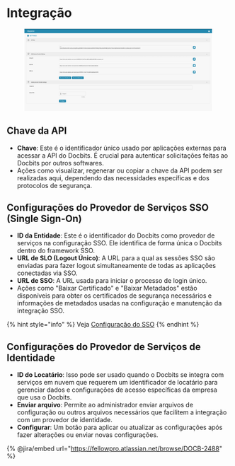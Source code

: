 # Integração

<figure><img src="../../../../.gitbook/assets/Bildschirmfoto 2024-05-08 um 08.39.14.png" alt=""><figcaption></figcaption></figure>

## Chave da API

* **Chave**: Este é o identificador único usado por aplicações externas para acessar a API do Docbits. É crucial para autenticar solicitações feitas ao Docbits por outros softwares.
* Ações como visualizar, regenerar ou copiar a chave da API podem ser realizadas aqui, dependendo das necessidades específicas e dos protocolos de segurança.

## Configurações do Provedor de Serviços SSO (Single Sign-On)

* **ID da Entidade**: Este é o identificador do Docbits como provedor de serviços na configuração SSO. Ele identifica de forma única o Docbits dentro do framework SSO.
* **URL de SLO (Logout Único)**: A URL para a qual as sessões SSO são enviadas para fazer logout simultaneamente de todas as aplicações conectadas via SSO.
* **URL de SSO**: A URL usada para iniciar o processo de login único.
* Ações como "Baixar Certificado" e "Baixar Metadados" estão disponíveis para obter os certificados de segurança necessários e informações de metadados usadas na configuração e manutenção da integração SSO.

{% hint style="info" %}
Veja [Configuração do SSO](../../../setup/sso-configuration.md)
{% endhint %}

## Configurações do Provedor de Serviços de Identidade

* **ID do Locatário**: Isso pode ser usado quando o Docbits se integra com serviços em nuvem que requerem um identificador de locatário para gerenciar dados e configurações de acesso específicas da empresa que usa o Docbits.
* **Enviar arquivo**: Permite ao administrador enviar arquivos de configuração ou outros arquivos necessários que facilitem a integração com um provedor de identidade.
* **Configurar**: Um botão para aplicar ou atualizar as configurações após fazer alterações ou enviar novas configurações.

{% @jira/embed url="https://fellowpro.atlassian.net/browse/DOCB-2488" %}
